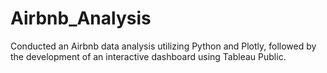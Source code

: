 # Airbnb_Analysis
Conducted an Airbnb data analysis utilizing Python and Plotly, followed by the development of an interactive dashboard using Tableau Public.
